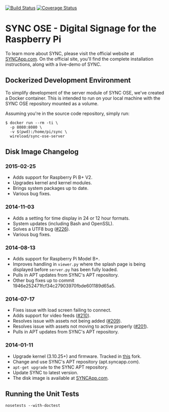 [![Build Status](https://travis-ci.org/wireload/sync-ose.svg?branch=master)](https://travis-ci.org/wireload/sync-ose)
[![Coverage Status](https://coveralls.io/repos/wireload/sync-ose/badge.svg?branch=master&service=github)](https://coveralls.io/github/wireload/sync-ose?branch=master)

# SYNC OSE - Digital Signage for the Raspberry Pi

To learn more about SYNC, please visit the official website at [SYNCApp.com](http://www.syncapp.com). On the official site, you'll find the complete installation instructions, along with a live-demo of SYNC.

## Dockerized Development Environment

To simplify development of the server module of SYNC OSE, we've created a Docker container. This is intended to run on your local machine with the SYNC OSE repository mounted as a volume.

Assuming you're in the source code repository, simply run:

```
$ docker run --rm -ti \
  -p 8080:8080 \
  -v $(pwd):/home/pi/sync \
  wireload/sync-ose-server
```

## Disk Image Changelog

### 2015-02-25

 * Adds support for Raspberry Pi B+ V2.
 * Upgrades kernel and kernel modules.
 * Brings system packages up to date.
 * Various bug fixes.

### 2014-11-03

 * Adds a setting for time display in 24 or 12 hour formats.
 * System updates (including Bash and OpenSSL).
 * Solves a UTF8 bug ([#226](https://github.com/wireload/sync-ose/issues/226)).
 * Various bug fixes.

### 2014-08-13

 * Adds support for Raspberry Pi Model B+.
 * Improves handling in `viewer.py` where the splash page is being displayed before `server.py` has been fully loaded.
 * Pulls in APT updates from SYNC's APT repository.
 * Other bug fixes up to commit 1946e252471fcf34c27903970fbde601189d65a5.

### 2014-07-17

 * Fixes issue with load screen failing to connect.
 * Adds support for video feeds ([#210](https://github.com/wireload/sync-ose/issues/210)).
 * Resolves issue with assets not being added ([#209](https://github.com/wireload/sync-ose/issues/209)).
 * Resolves issue with assets not moving to active properly ([#201](https://github.com/wireload/sync-ose/issues/201)).
 * Pulls in APT updates from SYNC's APT repository.

### 2014-01-11

 * Upgrade kernel (3.10.25+) and firmware. Tracked in [this](https://github.com/wireload/rpi-firmware) fork.
 * Change and use SYNC's APT repository (apt.syncapp.com).
 * `apt-get upgrade` to the SYNC APT repository.
 * Update SYNC to latest version.
 * The disk image is available at [SYNCApp.com](http://www.syncapp.com).

## Running the Unit Tests

    nosetests --with-doctest

